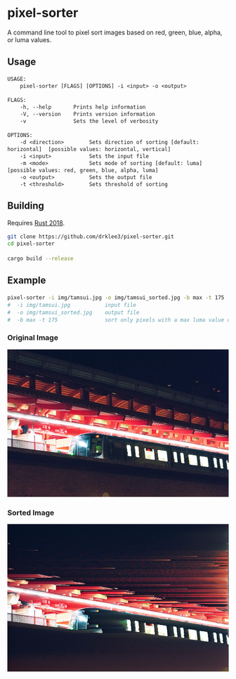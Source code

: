# pixel-sorter

A command line tool to pixel sort images based on red, green, blue, alpha, or luma values.

## Usage

```text
USAGE:
    pixel-sorter [FLAGS] [OPTIONS] -i <input> -o <output>

FLAGS:
    -h, --help       Prints help information
    -V, --version    Prints version information
    -v               Sets the level of verbosity

OPTIONS:
    -d <direction>        Sets direction of sorting [default: horizontal]  [possible values: horizontal, vertical]
    -i <input>            Sets the input file
    -m <mode>             Sets mode of sorting [default: luma]  [possible values: red, green, blue, alpha, luma]
    -o <output>           Sets the output file
    -t <threshold>        Sets threshold of sorting
```

## Building

Requires [Rust 2018](https://www.rust-lang.org/tools/install).

```bash
git clone https://github.com/drklee3/pixel-sorter.git
cd pixel-sorter

cargo build --release
```

## Example

```bash
pixel-sorter -i img/tamsui.jpg -o img/tamsui_sorted.jpg -b max -t 175
#  -i img/tamsui.jpg           input file
#  -o img/tamsui_sorted.jpg    output file
#  -b max -t 175               sort only pixels with a max luma value of 175
```

### Original Image

![Original Image](img/tamsui.jpg)

### Sorted Image

![Sorted Image](img/tamsui_sorted.jpg)
